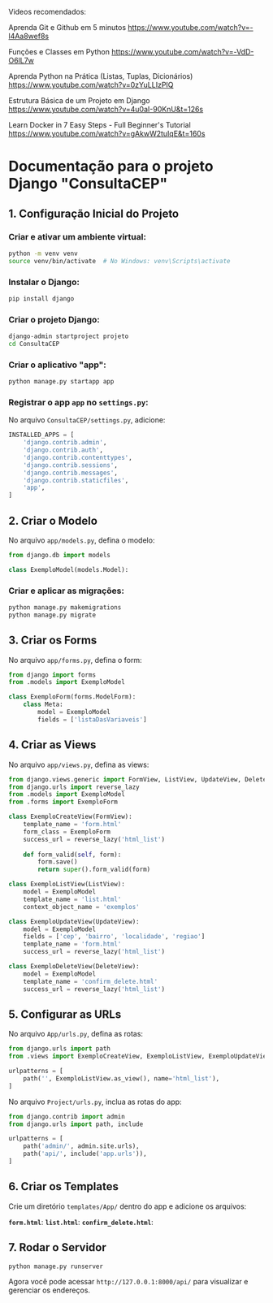 Videos recomendados:

Aprenda Git e Github em 5 minutos
https://www.youtube.com/watch?v=-l4Aa8wef8s

Funções e Classes em Python 
https://www.youtube.com/watch?v=-VdD-O6lL7w

Aprenda Python na Prática (Listas, Tuplas, Dicionários) 
https://www.youtube.com/watch?v=0zYuLLIzPIQ

Estrutura Básica de um Projeto em Django
https://www.youtube.com/watch?v=4u0aI-90KnU&t=126s

Learn Docker in 7 Easy Steps - Full Beginner's Tutorial
https://www.youtube.com/watch?v=gAkwW2tuIqE&t=160s


# Documentação para o projeto Django "ConsultaCEP"

## 1. Configuração Inicial do Projeto

### Criar e ativar um ambiente virtual:
```sh
python -m venv venv
source venv/bin/activate  # No Windows: venv\Scripts\activate
```

### Instalar o Django:
```sh
pip install django
```

### Criar o projeto Django:
```sh
django-admin startproject projeto
cd ConsultaCEP
```

### Criar o aplicativo "app":
```sh
python manage.py startapp app
```

### Registrar o app `app` no `settings.py`:
No arquivo `ConsultaCEP/settings.py`, adicione:
```python
INSTALLED_APPS = [
    'django.contrib.admin',
    'django.contrib.auth',
    'django.contrib.contenttypes',
    'django.contrib.sessions',
    'django.contrib.messages',
    'django.contrib.staticfiles',
    'app',
]
```

## 2. Criar o Modelo
No arquivo `app/models.py`, defina o modelo:
```python
from django.db import models

class ExemploModel(models.Model):

```

### Criar e aplicar as migrações:
```sh
python manage.py makemigrations 
python manage.py migrate
```

## 3. Criar os Forms
No arquivo `app/forms.py`, defina o form:
```python
from django import forms
from .models import ExemploModel

class ExemploForm(forms.ModelForm):
    class Meta:
        model = ExemploModel
        fields = ['listaDasVariaveis']
```

## 4. Criar as Views
No arquivo `app/views.py`, defina as views:
```python
from django.views.generic import FormView, ListView, UpdateView, DeleteView
from django.urls import reverse_lazy
from .models import ExemploModel
from .forms import ExemploForm

class ExemploCreateView(FormView):
    template_name = 'form.html'
    form_class = ExemploForm
    success_url = reverse_lazy('html_list')
    
    def form_valid(self, form):
        form.save()
        return super().form_valid(form)

class ExemploListView(ListView):
    model = ExemploModel
    template_name = 'list.html'
    context_object_name = 'exemplos'

class ExemploUpdateView(UpdateView):
    model = ExemploModel
    fields = ['cep', 'bairro', 'localidade', 'regiao']
    template_name = 'form.html'
    success_url = reverse_lazy('html_list')

class ExemploDeleteView(DeleteView):
    model = ExemploModel
    template_name = 'confirm_delete.html'
    success_url = reverse_lazy('html_list')
```

## 5. Configurar as URLs
No arquivo `App/urls.py`, defina as rotas:
```python
from django.urls import path
from .views import ExemploCreateView, ExemploListView, ExemploUpdateView, ExemploDeleteView

urlpatterns = [
    path('', ExemploListView.as_view(), name='html_list'),
]
```

No arquivo `Project/urls.py`, inclua as rotas do app:
```python
from django.contrib import admin
from django.urls import path, include

urlpatterns = [
    path('admin/', admin.site.urls),
    path('api/', include('app.urls')),
]
```

## 6. Criar os Templates
Crie um diretório `templates/App/` dentro do app e adicione os arquivos:

**`form.html`**:
**`list.html`**:
**`confirm_delete.html`**:

## 7. Rodar o Servidor
```sh
python manage.py runserver
```

Agora você pode acessar `http://127.0.0.1:8000/api/` para visualizar e gerenciar os endereços.

